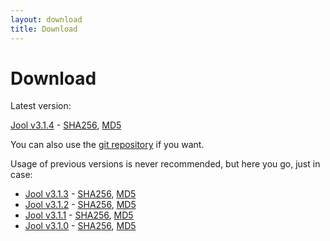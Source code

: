 ```yaml
---
layout: download
title: Download
---
```


# Download

Latest version:

[Jool v3.1.4](https://www.jool.mx/download/Jool-3.1.4.zip) - [SHA256](https://www.jool.mx/download/Jool-3.1.4.sha), [MD5](https://www.jool.mx/download/Jool-3.1.4.md5)

You can also use the <a href="https://github.com/NICMx/NAT64" target="_blank">git repository</a> if you want.

Usage of previous versions is never recommended, but here you go, just in case:

- [Jool v3.1.3](https://www.jool.mx/download/Jool-3.1.3.zip) - [SHA256](https://www.jool.mx/download/Jool-3.1.3.sha), [MD5](https://www.jool.mx/download/Jool-3.1.3.md5)
- [Jool v3.1.2](https://www.jool.mx/download/Jool-3.1.2.zip) - [SHA256](https://www.jool.mx/download/Jool-3.1.2.sha), [MD5](https://www.jool.mx/download/Jool-3.1.2.md5)
- [Jool v3.1.1](https://www.jool.mx/download/Jool-3.1.1.zip) - [SHA256](https://www.jool.mx/download/Jool-3.1.1.sha), [MD5](https://www.jool.mx/download/Jool-3.1.1.md5)
- [Jool v3.1.0](https://www.jool.mx/download/Jool-3.1.0.zip) - [SHA256](https://www.jool.mx/download/Jool-3.1.0.sha), [MD5](https://www.jool.mx/download/Jool-3.1.0.md5)

